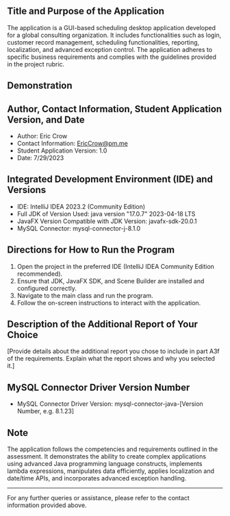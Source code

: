 ## Title and Purpose of the Application
The application is a GUI-based scheduling desktop application developed for a global consulting organization. It includes functionalities such as login, customer record management, scheduling functionalities, reporting, localization, and advanced exception control. The application adheres to specific business requirements and complies with the guidelines provided in the project rubric.

## Demonstration

## Author, Contact Information, Student Application Version, and Date
- Author: Eric Crow
- Contact Information: EricCrow@pm.me
- Student Application Version: 1.0
- Date: 7/29/2023

## Integrated Development Environment (IDE) and Versions
- IDE: IntelliJ IDEA 2023.2 (Community Edition)
- Full JDK of Version Used: java version "17.0.7" 2023-04-18 LTS
- JavaFX Version Compatible with JDK Version: javafx-sdk-20.0.1
- MySQL Connector: mysql-connector-j-8.1.0

## Directions for How to Run the Program
1. Open the project in the preferred IDE (IntelliJ IDEA Community Edition recommended).
2. Ensure that JDK, JavaFX SDK, and Scene Builder are installed and configured correctly.
3. Navigate to the main class and run the program.
4. Follow the on-screen instructions to interact with the application.

## Description of the Additional Report of Your Choice
[Provide details about the additional report you chose to include in part A3f of the requirements. Explain what the report shows and why you selected it.]

## MySQL Connector Driver Version Number
- MySQL Connector Driver Version: mysql-connector-java-[Version Number, e.g. 8.1.23]

## Note
The application follows the competencies and requirements outlined in the assessment. It demonstrates the ability to create complex applications using advanced Java programming language constructs, implements lambda expressions, manipulates data efficiently, applies localization and date/time APIs, and incorporates advanced exception handling.

---

For any further queries or assistance, please refer to the contact information provided above.
